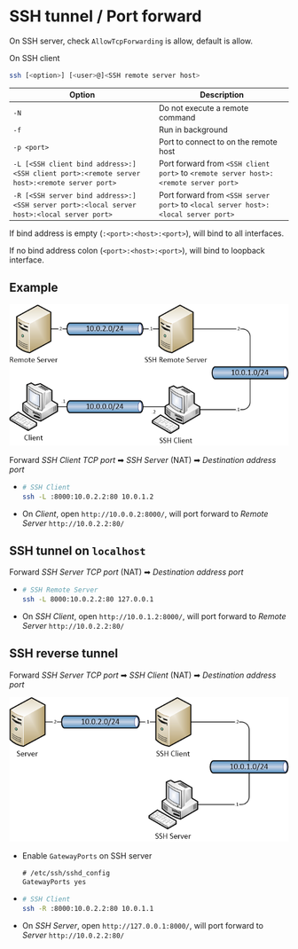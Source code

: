 # SSH tunnel / Port forward

On SSH server, check `AllowTcpForwarding` is allow, default is allow.

On SSH client

```bash
ssh [<option>] [<user>@]<SSH remote server host>
```

| Option | Description |
| - | - |
| `-N` | Do not execute a remote command |
| `-f` | Run in background |
| `-p <port>` | Port to connect to on the remote host |
| `-L [<SSH client bind address>:]<SSH client port>:<remote server host>:<remote server port>` | Port forward from `<SSH client port>` to `<remote server host>:<remote server port>` |
| `-R [<SSH server bind address>:]<SSH server port>:<local server host>:<local server port>` | Port forward from `<SSH server port>` to `<local server host>:<local server port>` |

If bind address is empty (`:<port>:<host>:<port>`), will bind to all interfaces.

If no bind address colon (`<port>:<host>:<port>`), will bind to loopback interface.

## Example

![SSH Tunnel](img/SSH&#32;Tunnel.png)

Forward *SSH Client TCP port* ➡ *SSH Server* (NAT) ➡ *Destination address port*

- ```bash
  # SSH Client
  ssh -L :8000:10.0.2.2:80 10.0.1.2
  ```

- On *Client*, open `http://10.0.0.2:8000/`, will port forward to *Remote Server* `http://10.0.2.2:80/`

## SSH tunnel on `localhost`

Forward *SSH Server TCP port* (NAT) ➡ *Destination address port*

- ```bash
  # SSH Remote Server
  ssh -L 8000:10.0.2.2:80 127.0.0.1
  ```

- On *SSH Client*, open `http://10.0.1.2:8000/`, will port forward to *Remote Server* `http://10.0.2.2:80/`

## SSH reverse tunnel

Forward *SSH Server TCP port* ➡ *SSH Client* (NAT) ➡ *Destination address port*

![SSH Reverse Tunnel](img/SSH&#32;Reverse&#32;Tunnel.png)

- Enable `GatewayPorts` on SSH server
  ```
  # /etc/ssh/sshd_config
  GatewayPorts yes
  ```
- ```bash
  # SSH Client
  ssh -R :8000:10.0.2.2:80 10.0.1.1
  ```

- On *SSH Server*, open `http://127.0.0.1:8000/`, will port forward to *Server* `http://10.0.2.2:80/`

